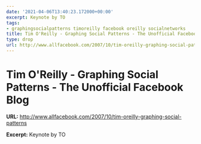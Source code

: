 ```yaml
---
date: '2021-04-06T13:40:23.172000+00:00'
excerpt: Keynote by TO
tags:
- graphingsocialpatterns timoreilly facebook oreilly socialnetworks
title: Tim O'Reilly - Graphing Social Patterns - The Unofficial Facebook Blog
type: drop
url: http://www.allfacebook.com/2007/10/tim-oreilly-graphing-social-patterns
---
```


# Tim O'Reilly - Graphing Social Patterns - The Unofficial Facebook Blog

**URL:** http://www.allfacebook.com/2007/10/tim-oreilly-graphing-social-patterns

**Excerpt:** Keynote by TO
